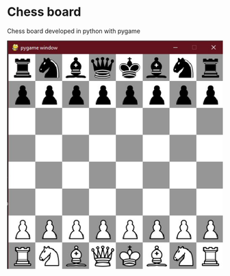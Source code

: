 # Chess board

Chess board developed in python with pygame

![chess board image](https://github.com/DaniloToroL/chess/blob/master/images/ignore.jpg)
